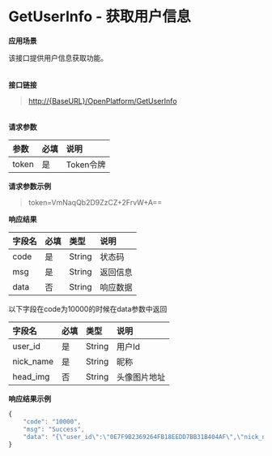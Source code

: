 # GetUserInfo - 获取用户信息

**应用场景**

该接口提供用户信息获取功能。

###### 

**接口链接**

> [http://{BaseURL}/OpenPlatform/GetUserInfo](http://{BaseURL}/OpenPlatform/Login)

###### 

**请求参数**

| 参数 | 必填 | 说明 |
| :--- | :--- | :--- |
| token | 是 | Token令牌 |

**请求参数示例**

> token=VmNaqQb2D9ZzCZ+2FrvW+A==

**响应结果**

| 字段名 | 必填 | 类型 | 说明 |
| :--- | :--- | :--- | :--- |
| code | 是 | String | 状态码 |
| msg | 是 | String | 返回信息 |
| data | 否 | String | 响应数据 |

以下字段在code为10000的时候在data参数中返回

| 字段名 | 必填 | 类型 | 说明 |
| :--- | :--- | :--- | :--- |
| user\_id | 是 | String | 用户Id |
| nick\_name | 是 | String | 昵称 |
| head\_img | 否 | String | 头像图片地址 |

**响应结果示例**

```js
{
    "code": "10000",
    "msg": "Success",
    "data": "{\"user_id\":\"0E7F9B2369264FB18EEDD7BB31B404AF\",\"nick_name\":\"aaa\"}"
}
```



